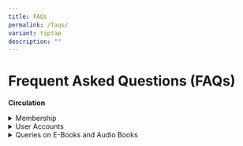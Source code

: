 ```yaml
---
title: FAQs
permalink: /faqs/
variant: tiptap
description: ""
---
```

<h1><strong>Frequent Asked Questions (FAQs)</strong></h1>
<p><strong>Circulation</strong>
</p>
<div data-type="detailGroup" class="isomer-accordion-group isomer-accordion isomer-accordion-white">
<details class="isomer-details">
<summary>Membership</summary>
<div data-type="detailsContent" class="isomer-details-content">
<p><strong><em>Q: Who is eligible for READ@Academy membership?</em></strong>
</p>
<p>A: Membership is open to:</p>
<ul data-tight="true" class="tight">
<li>
<p>MOE staff (inclusive of all education officers, executive and administrative
staff and kindergarten educators)</p>
</li>
<li>
<p>Staff of organisations involved in work related to MOE e.g. SEAB</p>
<p></p>
</li>
</ul>
<p><strong><em>Q: I am a direct-hire teacher. I have a MIMS Login ID but I cannot access resources in READ@Academy with my MIMS ID. How do I apply for membership?</em></strong>
</p>
<p>A:<em> </em>To access READ@Academy (RAC) through the MIMS portal, you
need specific account permissions. Please contact your Local MIMS Administrator
(LA) to assist with the application process for RAC account access.</p>
<p></p>
<p>For more information and trouble shooting steps regarding membership ,
please head to 'Membership' page.</p>
</div>
</details>
</div>
<div data-type="detailGroup" class="isomer-accordion-group isomer-accordion isomer-accordion-white">
<details class="isomer-details">
<summary>User Accounts</summary>
<div data-type="detailsContent" class="isomer-details-content">
<p><strong><em>Q: How can I login to READ@Academy?</em></strong>
</p>
<p>A: Members may avail yourselves with the full range of resources and services
available by logging in with your MIMS ID.</p>
<p></p>
<p>Please adhere to&nbsp;the following procedures to access READ@Academy
resources:&nbsp;</p>
<p></p>
<ul data-tight="true" class="tight">
<li>
<p>Access READ@Academy landing page</p>
<div class="isomer-image-wrapper">
<img style="box-sizing: inherit; font-family: Lato, sans-serif; max-width: 100%; height: auto; display: block; margin: auto; width: 813.328px;" height="auto" width="100%" alt="" src="https://staging.dnpmasf1lgrx4.amplifyapp.com/images/download.png">
</div>
</li>
<li>
<p>Log in using MIMS ID</p>
</li>
</ul>
<p></p>
<div class="isomer-image-wrapper">
<img style="width: 100%" height="auto" width="100%" alt="" src="/images/download__1_.png">
</div>
<p></p>
<p><strong><em>Q: I have forgotten my password. What should I do?</em></strong>
</p>
<p>A: You can request for a password reset for your MIMS account through
your Local MIMS Administrator (LA).</p>
<p></p>
<p><strong><em>Q: I'm unable to log in to READ@Academy using the MIMS login button. What troubleshooting steps should I take?</em></strong>
</p>
<p>A: Please contact the relevant service desks:</p>
<table style="minWidth: 100px">
<colgroup>
<col>
<col>
<col>
<col>
</colgroup>
<tbody>
<tr>
<th rowspan="1" colspan="1">
<p><strong>Staff</strong>
</p>
</th>
<th rowspan="1" colspan="1">
<p><strong>Description</strong>
</p>
</th>
<th rowspan="1" colspan="1">
<p><strong>Service</strong>
<br><strong>Desk</strong>
</p>
</th>
<th rowspan="1" colspan="1">
<p><strong>Email address</strong>
</p>
</th>
</tr>
<tr>
<td rowspan="1" colspan="1">
<p>HQ staff</p>
</td>
<td rowspan="1" colspan="1">
<p>EUSS Service Desk is the first level support for HQ related&nbsp;issues/enquiries/feedback</p>
</td>
<td rowspan="1" colspan="1">
<p>EUSS Service Desk</p>
</td>
<td rowspan="1" colspan="1">
<p><a href="mailto:EUSS_SERVICEDESK@support.gov.sg" rel="noopener noreferrer nofollow" target="_blank"><u>EUSS_SERVICEDESK@support.gov.sg</u></a>
</p>
</td>
</tr>
<tr>
<td rowspan="1" colspan="1">
<p>School staff</p>
</td>
<td rowspan="1" colspan="1">
<p>SSOE Service Desk is the first level support&nbsp;for school-related issues/
enquiries/feedback</p>
</td>
<td rowspan="1" colspan="1">
<p>SSOE Service Desk</p>
</td>
<td rowspan="1" colspan="1">
<p><a href="mailto:EUSS_SERVICEDESK@support.gov.sg" rel="noopener noreferrer nofollow" target="_blank"><u>help@schools.gov.sg</u></a>
</p>
</td>
</tr>
</tbody>
</table>
</div>
</details>
</div>
<div data-type="detailGroup" class="isomer-accordion-group isomer-accordion isomer-accordion-white">
<details class="isomer-details">
<summary>Queries on E-Books and Audio Books</summary>
<div data-type="detailsContent" class="isomer-details-content">
<p><strong><em>Q: Can I make a copy of an article from Library’s EBSCO databases for my personal use?</em></strong>
</p>
<table style="minWidth: 25px">
<colgroup>
<col>
</colgroup>
<tbody>
<tr>
<td rowspan="1" colspan="1">
<p>Yes, this falls under fair use (Section 194 of the Copyright Act).&nbsp;You
may copy:</p>
<ul data-tight="true" class="tight">
<li>
<p>One article from a journal/magazine.&nbsp;2 articles from the same issue
may be copied if the second article is also on the same subject matter.</p>
</li>
<li>
<p>A reasonable portion from a book (i.e. 1 chapter if the book is in chapters,
or 10% if the book has no chapters).</p>
</li>
</ul>
</td>
</tr>
</tbody>
</table>
<p>&nbsp;</p>
<p><strong><em>Q: Can I share articles from EBSCO databases on a topic e.g. “21st Century Competencies” with the fraternity?</em></strong>
</p>
<table style="minWidth: 25px">
<colgroup>
<col>
</colgroup>
<tbody>
<tr>
<td rowspan="1" colspan="1">
<p>Yes, as the articles from subscribed databases are subject to contractual
terms of use. Our database subscriptions allow hyperlinking or downloading
of articles on the Intranet/under controlled access for the educational
purposes of our members.</p>
<p></p>
</td>
</tr>
</tbody>
</table>
<p>&nbsp;</p>
<p><strong><em>Q:&nbsp;EBSCO databases does not have the full-text of the article I need for my official needs, and it is also not on open access on the Internet. Library acquired a copy from a third party source for my use and I would like to share with the fraternity. Can I put it on the Intranet for access?</em></strong>
</p>
<table style="minWidth: 25px">
<colgroup>
<col>
</colgroup>
<tbody>
<tr>
<td rowspan="1" colspan="1">
<p>As this is not an article from our subscribed databases, this will fall
under Section 198 Multiple Copying Under Statutory Licence, for which MOE
has already entered into copyright licensing agreements with the Copyright
Licensing &amp; Administration Society of Singapore Limted (CLASS). A Notation
stamp to the following effect is required in compliance with Section 301
of the Copyright Act, e.g.</p>
<p></p>
<p>This is to be applied to the first page of the article.&nbsp;</p>
<p>Library keeps a record of these articles we purchased through our Document
Supply Service. You will also be able to find the article indexed in the
Library’s OPAC.</p>
</td>
</tr>
</tbody>
</table>
<p>&nbsp;</p>
<p><strong><em>Q:&nbsp;I found some articles from the Internet that are suitable for my topic. Can I link these articles to my List for access by the fraternity?</em></strong>
</p>
<table style="minWidth: 25px">
<colgroup>
<col>
</colgroup>
<tbody>
<tr>
<td rowspan="1" colspan="1">
<p>Hyperlinking is never a copyright infringement.&nbsp;You are not copying
the work, just sharing links to the works. There is no copyright issue
in a list of links that you created yourself.</p>
<p>Other people may copy but that is their problem.&nbsp;You are not responsible
for what users do after they see the work.&nbsp;</p>
</td>
</tr>
</tbody>
</table>
</div>
</details>
</div>
<p></p>